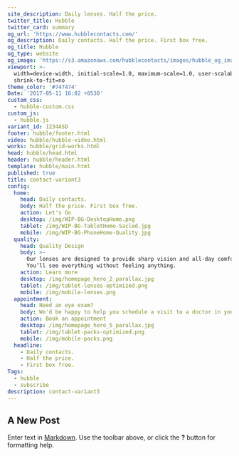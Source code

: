 ```yaml
---
site_description: Daily lenses. Half the price.
twitter_title: Hubble
twitter_card: summary
og_url: 'https://www.hubblecontacts.com/'
og_description: Daily contacts. Half the price. First box free.
og_title: Hubble
og_type: website
og_image: 'https://s3.amazonaws.com/hubblecontacts/images/hubble_og_image.jpg'
viewport: >-
  width=device-width, initial-scale=1.0, maximum-scale=1.0, user-scalable=0,
  shrink-to-fit=no
theme_color: '#747474'
Date: '2017-05-11 16:02 +0530'
custom_css:
  - hubble-custom.css
custom_js:
  - hubble.js
variant_id: 1234ASD
footer: hubble/footer.html
video: hubble/hubble-video.html
works: hubble/grid-works.html
head: hubble/head.html
header: hubble/header.html
template: hubble/main.html
published: true
title: contact-variant3
config:
  home:
    head: Daily contacts.
    body: Half the price. First box free.
    action: Let's Go
    desktop: /img/WIP-BG-DesktopHome.png
    tablet: /img/WIP-BG-TabletHome-Sacled.jpg
    mobile: /img/WIP-BG-PhoneHome-Quality.jpg
  quality:
    head: Quality Design
    body: >-
      Our lenses are designed to provide sharp vision and all-day comfort.
      You’ll see everything without feeling anything.
    action: Learn more
    desktop: /img/homepage_hero_2_parallax.jpg
    tablet: /img/tablet-lenses-optimized.png
    mobile: /img/mobile-lenses.png
  appointment:
    head: Need an eye exam?
    body: We'd be happy to help you schedule a visit to a doctor in your area.
    action: Book an appointment
    desktop: /img/homepage_hero_5_parallax.jpg
    tablet: /img/tablet-packs-optimized.png
    mobile: /img/mobile-packs.png
  headline:
    - Daily contacts.
    - Half the price.
    - First box free.
Tags:
  - hubble
  - subscribe
description: contact-variant3
---
```

## A New Post

Enter text in [Markdown](http://daringfireball.net/projects/markdown/). Use the toolbar above, or click the **?** button for formatting help.
